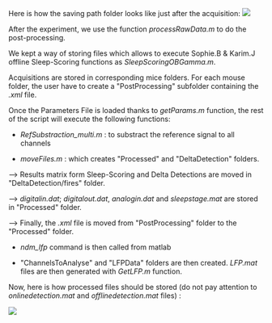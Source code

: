 Here is how the saving path folder looks like just after the acquisition:
![](https://user-images.githubusercontent.com/41677251/43531386-f0f92b60-95af-11e8-80c2-6cbd81d12b19.PNG)

After the experiment, we use the function _processRawData.m_ to do the post-processing.

We kept a way of storing files which allows to execute Sophie.B & Karim.J offline Sleep-Scoring functions as _SleepScoringOBGamma.m_.

Acquisitions are stored in corresponding mice folders. 
For each mouse folder, the user have to create a "PostProcessing" subfolder containing the _.xml_ file. 

Once the Parameters File is loaded thanks to _getParams.m_ function, the rest of the script will execute the following functions: 
* _RefSubstraction_multi.m_ : to substract the reference signal to all channels

* _moveFiles.m_ : which creates "Processed" and "DeltaDetection" folders. 

--> Results matrix form Sleep-Scoring and Delta Detections are moved in "DeltaDetection/fires" folder.

--> _digitalin.dat_; _digitalout.dat_, _analogin.dat_ and _sleepstage.mat_ are stored in "Processed" folder. 

--> Finally, the _.xml_ file is moved from "PostProcessing" folder to the "Processed" folder. 

* _ndm_lfp_ command is then called from matlab 

* "ChannelsToAnalyse" and "LFPData" folders are then created. _LFP.mat_ files are then generated with _GetLFP.m_ function. 

Now, here is how processed files should be stored (do not pay attention to _onlinedetection.mat_ and _offlinedetection.mat_ files) :

![](https://user-images.githubusercontent.com/41677251/43531593-66ddc50c-95b0-11e8-85dd-f6f8a08b6265.png)